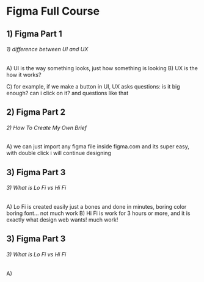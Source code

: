 # Figma Full Course

##  1) Figma Part 1
###### 1) difference between UI and UX
A) UI is the way something looks, just how something is looking
B) UX is the how it works?

C) for example, if we make a button in UI, UX asks questions: is it big enough? can i click on it? and questions like that


##  2) Figma Part 2
###### 2) How To Create My Own Brief
A) we can just import any figma file inside figma.com and its super easy, with double click i will continue designing 

##  3) Figma Part 3
###### 3) What is Lo Fi vs Hi Fi

A) Lo Fi is created easily just a bones and done in minutes, boring color boring font... not much work
B) Hi Fi is work for 3 hours or more, and it is exactly what design web wants! much work!


##  3) Figma Part 3
###### 3) What is Lo Fi vs Hi Fi
A)